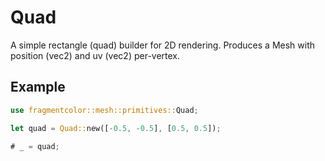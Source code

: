 # Quad

A simple rectangle (quad) builder for 2D rendering.
Produces a Mesh with position (vec2) and uv (vec2) per-vertex.

## Example

```rust
use fragmentcolor::mesh::primitives::Quad;

let quad = Quad::new([-0.5, -0.5], [0.5, 0.5]);

# _ = quad;
```
